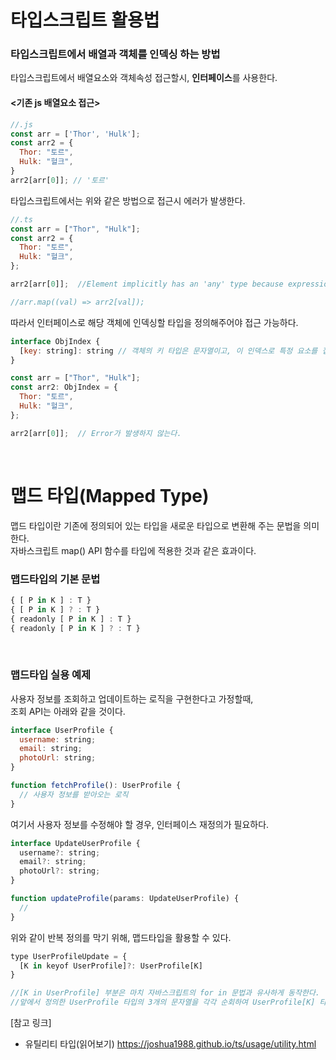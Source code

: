 # 타입스크립트 활용법

### 타입스크립트에서 배열과 객체를 인덱싱 하는 방법
타입스크립트에서 배열요소와 객체속성 접근할시, **인터페이스**를 사용한다.
<br/>
#### <기존 js 배열요소 접근>
```js
//.js
const arr = ['Thor', 'Hulk'];
const arr2 = {
  Thor: "토르",
  Hulk: "헐크",
}
arr2[arr[0]]; // '토르'
```
타입스크립트에서는 위와 같은 방법으로 접근시 에러가 발생한다.

```js
//.ts
const arr = ["Thor", "Hulk"];
const arr2 = {
  Thor: "토르",
  Hulk: "헐크",
};

arr2[arr[0]];  //Element implicitly has an 'any' type because expression of type 'string' can't be used to index type ...

//arr.map((val) => arr2[val]);
```

따라서 인터페이스로 해당 객체에 인덱싱할 타입을 정의해주어야 접근 가능하다.
```js
interface ObjIndex {
  [key: string]: string // 객체의 키 타입은 문자열이고, 이 인덱스로 특정 요소를 접근했을 때 해당 요소의 타입은 string 이라는 것을 명시.
}

const arr = ["Thor", "Hulk"];
const arr2: ObjIndex = {
  Thor: "토르",
  Hulk: "헐크",
};

arr2[arr[0]];  // Error가 발생하지 않는다.
```
<br/>

# 맵드 타입(Mapped Type)
맵드 타입이란 기존에 정의되어 있는 타입을 새로운 타입으로 변환해 주는 문법을 의미한다.  
자바스크립트 map() API 함수를 타입에 적용한 것과 같은 효과이다.

### 맵드타입의 기본 문법
```js
{ [ P in K ] : T }
{ [ P in K ] ? : T }
{ readonly [ P in K ] : T }
{ readonly [ P in K ] ? : T }
```
<br/>

### 맵드타입 실용 예제
사용자 정보를 조회하고 업데이트하는 로직을 구현한다고 가정할때,  
조회 API는 아래와 같을 것이다.
```js
interface UserProfile {
  username: string;
  email: string;
  photoUrl: string;
}

function fetchProfile(): UserProfile {
  // 사용자 정보를 받아오는 로직
}
```
여기서 사용자 정보를 수정해야 할 경우, 인터페이스 재정의가 필요하다.
```js
interface UpdateUserProfile {
  username?: string;
  email?: string;
  photoUrl?: string;
}

function updateProfile(params: UpdateUserProfile) {
  // 
}
```
위와 같이 반복 정의를 막기 위해, 맵드타입을 활용할 수 있다.
```js
type UserProfileUpdate = {
  [K in keyof UserProfile]?: UserProfile[K]
}

//[K in UserProfile] 부분은 마치 자바스크립트의 for in 문법과 유사하게 동작한다.  
//앞에서 정의한 UserProfile 타입의 3개의 문자열을 각각 순회하여 UserProfile[K] 타입으로 변환해준다.
```


[참고 링크]
* 유틸리티 타입(읽어보기) https://joshua1988.github.io/ts/usage/utility.html
